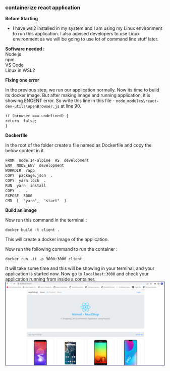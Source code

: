 
### containerize react application

**Before Starting** 

 - I have wsl2 installed in my system and I am using my Linux environment to run this application. I also advised developers to use Linux environment as we will be going to use lot of command line stuff later.

**Software needed :**  
Node js   
npm    
VS Code   
Linux in WSL2  

**Fixing one error** 

In the previous step, we run our application normally. Now its time to build its docker image. But after making image and running application, it is showing ENOENT error. So write this line in this file - `node_modules\react-dev-utils\openBrowser.js` at line 90.

    if (browser === undefined) {
    return  false; 
    }


**Dockerfile**

In the root of the folder create a file named as Dockerfile and copy the below content in it.
```
FROM  node:14-alpine  AS  development
ENV  NODE_ENV  development
WORKDIR  /app
COPY  package.json  .
COPY  yarn.lock  .
RUN  yarn  install
COPY  .  .
EXPOSE  3000
CMD  [  "yarn",  "start"  ]
  ```  

**Build an image**

Now run this command in the terminal :
```
docker build -t client .
```
This will create a docker image of the application.

Now run the following command to run the container :
```
docker run -it -p 3000:3000 client
```
It will take some time and this will be showing in your terminal, and your application is started now.
Now go to `localhost:3000` and check your application running from inside a container.
<img style="border: 1px solid #1d2253" src="../images/react_shoppingcart/react_app.png" />
